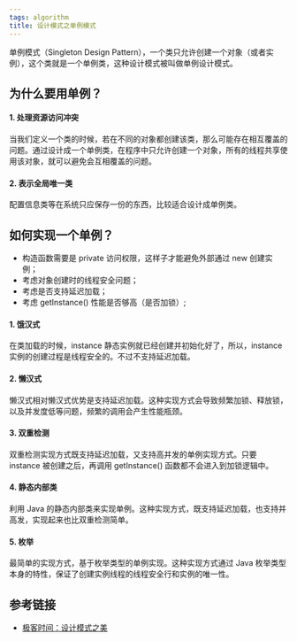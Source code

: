 ```yaml
---
tags: algorithm
title: 设计模式之单例模式
---
```

单例模式（Singleton Design Pattern），一个类只允许创建一个对象（或者实例），这个类就是一个单例类，这种设计模式被叫做单例设计模式。

## 为什么要用单例？

#### 1. 处理资源访问冲突
当我们定义一个类的时候，若在不同的对象都创建该类，那么可能存在相互覆盖的问题。通过设计成一个单例类，在程序中只允许创建一个对象，所有的线程共享使用该对象，就可以避免会互相覆盖的问题。

#### 2. 表示全局唯一类
配置信息类等在系统只应保存一份的东西，比较适合设计成单例类。

## 如何实现一个单例？
- 构造函数需要是 private 访问权限，这样子才能避免外部通过 new 创建实例；
- 考虑对象创建时的线程安全问题；
- 考虑是否支持延迟加载；
- 考虑 getInstance() 性能是否够高（是否加锁）;

#### 1. 饿汉式
在类加载的时候，instance 静态实例就已经创建并初始化好了，所以，instance 实例的创建过程是线程安全的。不过不支持延迟加载。

#### 2. 懒汉式
懒汉式相对懒汉式优势是支持延迟加载。这种实现方式会导致频繁加锁、释放锁，以及并发度低等问题，频繁的调用会产生性能瓶颈。

#### 3. 双重检测
双重检测实现方式既支持延迟加载，又支持高并发的单例实现方式。只要 instance 被创建之后，再调用 getInstance() 函数都不会进入到加锁逻辑中。

#### 4. 静态内部类
利用 Java 的静态内部类来实现单例。这种实现方式，既支持延迟加载，也支持并高发，实现起来也比双重检测简单。

#### 5. 枚举
最简单的实现方式，基于枚举类型的单例实现。这种实现方式通过 Java 枚举类型本身的特性，保证了创建实例线程的线程安全行和实例的唯一性。

## 参考链接
- [极客时间：设计模式之美](https://time.geekbang.org/column/article/194035)